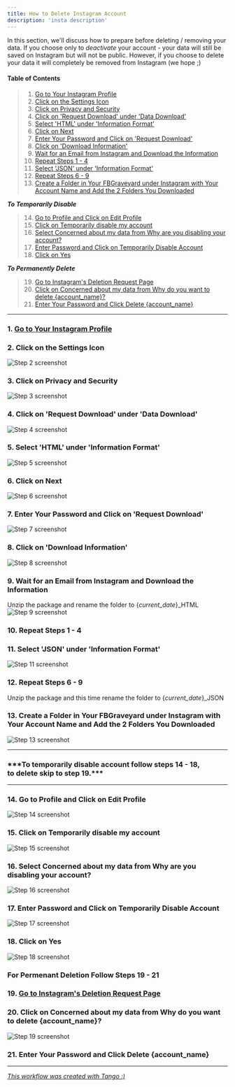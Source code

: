 ```yaml
---
title: How to Delete Instagram Account
description: 'insta description'
---
```


In this section, we'll discuss how to prepare before deleting / removing your data. If you choose only to _deactivate_ your account - your data will still be saved on Instagram but will not be public. However, if you choose to delete your data it will completely be removed from Instagram (we hope ;)

<!-- More -->

#### Table of Contents

> 1. [Go to Your Instagram Profile](#step1)
> 2. [Click on the Settings Icon](#step2)
> 3. [Click on Privacy and Security](#step3)
> 4. [Click on 'Request Download' under 'Data Download'](#step4)
> 5. [Select 'HTML' under 'Information Format'](#step5)
> 6. [Click on Next](#step6)
> 7. [Enter Your Password and Click on 'Request Download'](#step7)
> 8. [Click on 'Download Information'](#step8)
> 9. [Wait for an Email from Instagram and Download the Information](#step9)
> 10. [Repeat Steps 1 - 4](#step10)
> 11. [Select 'JSON' under 'Information Format'](#step11)
> 12. [Repeat Steps 6 - 9](#step12)
> 13. [Create a Folder in Your FBGraveyard under Instagram with Your Account Name and Add the 2 Folders You Downloaded](#step13)

**_To Temporarily Disable_**

> 14. [Go to Profile and Click on Edit Profile](#step14)
> 15. [Click on Temporarily disable my account](#step15)
> 16. [Select Concerned about my data from Why are you disabling your account?](#step16)
> 17. [Enter Password and Click on Temporarily Disable Account](#step17)
> 18. [Click on Yes](#step18)

**_To Permanently Delete_**

> 19. [Go to Instagram's Deletion Request Page](#step19)
> 20. [Click on Concerned about my data from Why do you want to delete {account_name}?](#step20)
> 21. [Enter Your Password and Click Delete {account_name}](#step21)

---

<h3 id="step1">1. <a href="https://www.instagram.com" target="_blank">Go to Your Instagram Profile</a></h3>

<h3 id="step2">2. Click on the Settings Icon</h3>

![Step 2 screenshot](https://images.tango.us/public/edited_image_c0059af4-f852-4846-8b33-5d5e0f86530e?crop=focalpoint&fit=crop&fp-x=0.5937&fp-y=0.1646&fp-z=3.0323&w=1200&mark-w=0.2&mark-pad=0&mark64=aHR0cHM6Ly9pbWFnZXMudGFuZ28udXMvc3RhdGljL21hZGUtd2l0aC10YW5nby13YXRlcm1hcmsucG5n&ar=2880%3A1600)

<h3 id="step3">3. Click on Privacy and Security</h3>

![Step 3 screenshot](https://images.tango.us/public/edited_image_3ec1669a-4c34-4f64-bafe-a23984a62b5e?crop=focalpoint&fit=crop&fp-x=0.5000&fp-y=0.4696&fp-z=1.7308&w=1200&mark-w=0.2&mark-pad=0&mark64=aHR0cHM6Ly9pbWFnZXMudGFuZ28udXMvc3RhdGljL21hZGUtd2l0aC10YW5nby13YXRlcm1hcmsucG5n&ar=2880%3A1600)

<h3 id="step4">4. Click on 'Request Download' under 'Data Download'</h3>

![Step 4 screenshot](https://images.tango.us/public/screenshot_22c43bfa-a42b-4cf7-8e00-057e3afa4021?crop=focalpoint&fit=crop&fp-x=0.4168&fp-y=0.6244&fp-z=2.5923&w=1200&mark-w=0.2&mark-pad=0&mark64=aHR0cHM6Ly9pbWFnZXMudGFuZ28udXMvc3RhdGljL21hZGUtd2l0aC10YW5nby13YXRlcm1hcmsucG5n&ar=2880%3A1600)

<h3 id="step5">5. Select 'HTML' under 'Information Format'</h3>

![Step 5 screenshot](https://images.tango.us/public/edited_image_f6d980e2-11e7-45b4-9961-34c2f19cd581?crop=focalpoint&fit=crop&fp-x=0.5822&fp-y=0.4652&fp-z=1.4400&w=1200&mark-w=0.2&mark-pad=0&mark64=aHR0cHM6Ly9pbWFnZXMudGFuZ28udXMvc3RhdGljL21hZGUtd2l0aC10YW5nby13YXRlcm1hcmsucG5n&ar=2880%3A1600)

<h3 id="step6">6. Click on Next</h3>

![Step 6 screenshot](https://images.tango.us/public/edited_image_82464ebd-6453-47de-90da-8a93554c6a42?crop=focalpoint&fit=crop&fp-x=0.5822&fp-y=0.5684&fp-z=1.4400&w=1200&mark-w=0.2&mark-pad=0&mark64=aHR0cHM6Ly9pbWFnZXMudGFuZ28udXMvc3RhdGljL21hZGUtd2l0aC10YW5nby13YXRlcm1hcmsucG5n&ar=2880%3A1600)

<h3 id="step7">7. Enter Your Password and Click on 'Request Download'</h3>

![Step 7 screenshot](https://images.tango.us/public/screenshot_64f817aa-cf93-4f83-afa4-4f19104acd30?crop=focalpoint&fit=crop&fp-x=0.5823&fp-y=0.2950&fp-z=1.6262&w=1200&mark-w=0.2&mark-pad=0&mark64=aHR0cHM6Ly9pbWFnZXMudGFuZ28udXMvc3RhdGljL21hZGUtd2l0aC10YW5nby13YXRlcm1hcmsucG5n&ar=2880%3A1600)

<h3 id="step8">8. Click on 'Download Information'</h3>

![Step 8 screenshot](https://images.tango.us/public/screenshot_bf88c21c-3440-4662-8c6e-bcd0102ed992?crop=focalpoint&fit=crop&fp-x=0.4366&fp-y=0.4975&fp-z=2.4806&w=1200&mark-w=0.2&mark-pad=0&mark64=aHR0cHM6Ly9pbWFnZXMudGFuZ28udXMvc3RhdGljL21hZGUtd2l0aC10YW5nby13YXRlcm1hcmsucG5n&ar=2880%3A1600)

<h3 id="step9">9. Wait for an Email from Instagram and Download the Information</h3>

Unzip the package and rename the folder to {_current_date_}\_HTML
![Step 9 screenshot](https://images.tango.us/public/image_eb351fd5-a218-429b-8230-6a41e385f56f?crop=focalpoint&fit=crop&w=1200&mark-w=0.2&mark-pad=0&mark64=aHR0cHM6Ly9pbWFnZXMudGFuZ28udXMvc3RhdGljL21hZGUtd2l0aC10YW5nby13YXRlcm1hcmsucG5n&ar=1766%3A1224)

<h3 id="step10">10. Repeat Steps 1 - 4</h3>

<h3 id="step11">11. Select 'JSON' under 'Information Format'</h3>

![Step 11 screenshot](https://images.tango.us/public/edited_image_81d84989-5f6b-4581-ac64-ca747a54cf4f?crop=focalpoint&fit=crop&fp-x=0.5928&fp-y=0.3633&fp-z=2.1517&w=1200&mark-w=0.2&mark-pad=0&mark64=aHR0cHM6Ly9pbWFnZXMudGFuZ28udXMvc3RhdGljL21hZGUtd2l0aC10YW5nby13YXRlcm1hcmsucG5n&ar=2880%3A1600)

<h3 id="step12">12. Repeat Steps 6 - 9</h3>

Unzip the package and this time rename the folder to {_current_date_}\_JSON

<h3 id="step13">13. Create a Folder in Your FBGraveyard under Instagram with Your Account Name and Add the 2 Folders You Downloaded</h3>

![Step 13 screenshot](https://images.tango.us/public/edited_image_a5760147-9dbf-42eb-8eec-76d1f5fa14e0?crop=focalpoint&fit=crop&w=1200&mark-w=0.2&mark-pad=0&mark64=aHR0cHM6Ly9pbWFnZXMudGFuZ28udXMvc3RhdGljL21hZGUtd2l0aC10YW5nby13YXRlcm1hcmsucG5n&ar=2062%3A1207)

---

<h3 id="disableOrDelete">***To temporarily disable account follow steps 14 - 18,<br>to delete skip to step 19.***</h3>

---

<h3 id="step14">14. Go to Profile and Click on Edit Profile</h3>

![Step 14 screenshot](https://images.tango.us/public/edited_image_e722a085-31f8-4a79-bf1e-f21b4d277632?crop=focalpoint&fit=crop&fp-x=0.2579&fp-y=0.1821&fp-z=2.1557&w=1200&mark-w=0.2&mark-pad=0&mark64=aHR0cHM6Ly9pbWFnZXMudGFuZ28udXMvc3RhdGljL21hZGUtd2l0aC10YW5nby13YXRlcm1hcmsucG5n&ar=2880%3A1600)

<h3 id="step15">15. Click on Temporarily disable my account</h3>

![Step 15 screenshot](https://images.tango.us/public/edited_image_b3dfd4e8-1167-4b38-ac16-72f81b95e7bb?crop=focalpoint&fit=crop&fp-x=0.6697&fp-y=0.7721&fp-z=2.2291&w=1200&mark-w=0.2&mark-pad=0&mark64=aHR0cHM6Ly9pbWFnZXMudGFuZ28udXMvc3RhdGljL21hZGUtd2l0aC10YW5nby13YXRlcm1hcmsucG5n&ar=2880%3A1600)

<h3 id="step16">16. Select Concerned about my data from Why are you disabling your account?</h3>

![Step 16 screenshot](https://images.tango.us/public/edited_image_6fa0b959-53a5-4ba2-872c-fdb4d6915a47?crop=focalpoint&fit=crop&fp-x=0.6250&fp-y=0.6409&fp-z=2.1525&w=1200&mark-w=0.2&mark-pad=0&mark64=aHR0cHM6Ly9pbWFnZXMudGFuZ28udXMvc3RhdGljL21hZGUtd2l0aC10YW5nby13YXRlcm1hcmsucG5n&ar=2880%3A1600)

<h3 id="step17">17. Enter Password and Click on Temporarily Disable Account</h3>

![Step 17 screenshot](https://images.tango.us/public/edited_image_30a9fbfa-8f43-4795-a398-f2540c788a85?crop=focalpoint&fit=crop&fp-x=0.4597&fp-y=0.8409&fp-z=2.2326&w=1200&mark-w=0.2&mark-pad=0&mark64=aHR0cHM6Ly9pbWFnZXMudGFuZ28udXMvc3RhdGljL21hZGUtd2l0aC10YW5nby13YXRlcm1hcmsucG5n&ar=2880%3A1600)

<h3 id="step18">18. Click on Yes</h3>

![Step 18 screenshot](https://images.tango.us/public/edited_image_7a7e9dd4-d15b-403d-8a98-50bff0b6d219?crop=focalpoint&fit=crop&fp-x=0.4381&fp-y=0.7752&fp-z=2.9268&w=1200&mark-w=0.2&mark-pad=0&mark64=aHR0cHM6Ly9pbWFnZXMudGFuZ28udXMvc3RhdGljL21hZGUtd2l0aC10YW5nby13YXRlcm1hcmsucG5n&ar=2880%3A1600)

<h3 id="deletion">For Permenant Deletion Follow Steps 19 - 21</h3>

<h3 id="step19">19. <a href="https://www.instagram.com/accounts/remove/request/permanent/" target="_blank">Go to Instagram's Deletion Request Page</a></h3>

<h3 id="step20">20. Click on Concerned about my data from Why do you want to delete {account_name}?</h3>

![Step 19 screenshot](https://images.tango.us/public/edited_image_fbb2cf3b-3da2-4c3a-ab69-f6a9c75cea1b?crop=focalpoint&fit=crop&w=1200&mark-w=0.2&mark-pad=0&mark64=aHR0cHM6Ly9pbWFnZXMudGFuZ28udXMvc3RhdGljL21hZGUtd2l0aC10YW5nby13YXRlcm1hcmsucG5n&ar=3104%3A1974)

<h3 id="step21">21. Enter Your Password and Click Delete {account_name}</h3>

---

_[This workflow was created with Tango :)](https://app.tango.us/app/workflow/5b49c20d-7ee8-4f48-90c3-9ab0b60785a7)_
